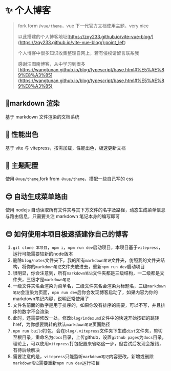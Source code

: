 # ✨ 个人博客

> fork form `@vue/theme`，vue 下一代官方文档使用主题，very nice
>
> 以此搭建的个人博客地址[https://zqy233.github.io/vite-vue-blog/](https://zqy233.github.io/vite-vue-blog/):point_left:
>
> 个人博客中很多知识收集整理自网上，若有侵权请留言联系我
>
> 感谢汪图南博客，从中学习到很多
> [https://wangtunan.github.io/blog/typescript/base.html#%E5%AE%89%E8%A3%85](https://wangtunan.github.io/blog/typescript/base.html#%E5%AE%89%E8%A3%85)

## 🎉markdown 渲染

基于 markdown 文件渲染的文档系统

## 🚀 性能出色

基于 vite 与 vitepress，按需加载，性能出色，极速更新文档

## 🌈 主题配置

使用 `@vue/theme`,fork from` @vue/theme`，搭配一些自己写的 css

## 😊 自动生成菜单路由

使用 nodejs 自动读取所有文件夹与其下方文件的名字及路径，动态生成菜单信息与路由信息，只需要关注 markdown 笔记本身的编写即可

## 😊 如何使用本项目极速搭建你自己的博客

1. `git clone 本项目`，`npm i`，`npm run dev`启动项目，本项目基于`vitepress`，运行可能需要较新的node版本
2. 删除`blog/notes`文件夹下，我的所有`markdown笔记`文件夹，仿照我的文件夹结构，将你的`markdown笔记`文件夹放进去，重新`npm run dev`启动项目
3. 很明显，你会注意到，所有`markdown笔记`文件夹都是三级结构，一二级都是文件夹，三级才是`markdown笔记`
4. 一级文件夹名会渲染为菜单名，二级文件夹名会渲染为标题名，三级`markdown笔记`会渲染为页面，`npm run dev`后你会发现博客启动了，如果内容为你的markdown笔记内容，说明正常使用了
5. 文件名前面的数字是用于排序的，如果你没有排序的需要，可以不写，并且排序的数字不会渲染
6. 此时，还需要修改一处，修改`blog/index.md`文件中的快速开始按钮的跳转href，为你想要跳转的默认`markdown笔记`页面路径
7. `npm run build`打包，会在`blog/.vitepress`文件夹下生成`dist`文件夹，剪切至根目录，重命名为`docs`目录，上传github，设置`github pages`为`docs`目录，理论上，可以使用`vitepress`打包配置来省略这一步，但尝试后发现会报错，有待后续解决
8. 需要注意的是，`vitepress`只能监听`markdown笔记`内容更改，新增或删除`markdown笔记`需要重新`npm run dev`运行项目








